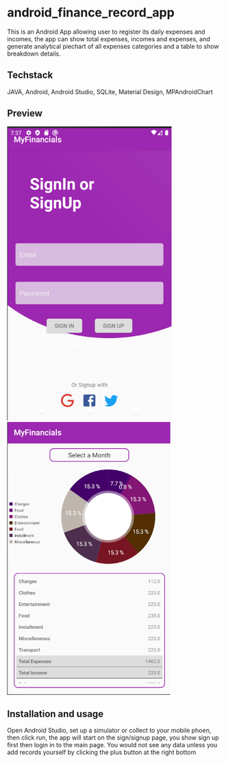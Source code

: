 # android_finance_record_app
This is an Android App allowing user to register its daily expenses and incomes, the app can show total expenses, incomes and expenses, and generate analytical piechart of all expenses categories and a table to show breakdown details.

## Techstack
JAVA, Android, Android Studio, SQLite, Material Design, MPAndroidChart

## Preview
![login](preview1.PNG)
![chart](preview2.PNG)

## Installation and usage
Open Android Studio, set up a simulator or collect to your mobile phoen, then click run, the app will start on the sign/signup page, you show sign up first then login in to the main page. You would not see any data unless you add records yourself by clicking the plus button at the right bottom
